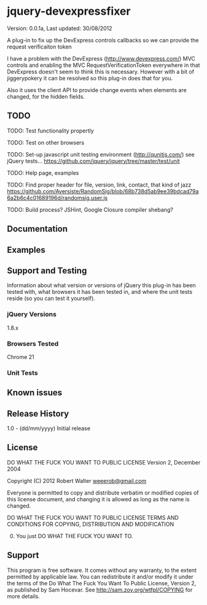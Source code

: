 # jquery-devexpressfixer #

Version: 0.0.1a, Last updated: 30/08/2012

A plug-in to fix up the DevExpress controls callbacks so we can provide the request verificaiton token

I have a problem with the DevExpress (http://www.devexpress.com/) MVC controls and enabling the MVC RequestVerificationToken everywhere in that DevExpress doesn't seem to think this is necessary. However with a bit of jiggerypokery it can be resolved so this plug-in does that for you. 

Also it uses the client API to provide change events when elements are changed, for the hidden fields. 

## TODO ##

TODO: Test functionality propertly

TODO: Test on other browsers

TODO: Set-up javascript unit testing environment (http://qunitjs.com/) see jQuery tests... https://github.com/jquery/jquery/tree/master/test/unit

TODO: Help page, examples

TODO: Find proper header for file, version, link, contact, that kind of jazz
https://github.com/Aversiste/RandomSig/blob/68b738d5ab9ee39bdcad79a6a2b6c4c01689196d/randomsig.user.js

TODO: Build process? JSHint, Google Closure compiler shebang?

## Documentation ##


## Examples ##


## Support and Testing ##
Information about what version or versions of jQuery this plug-in has been
tested with, what browsers it has been tested in, and where the unit tests
reside (so you can test it yourself).

### jQuery Versions ###
1.8.x

### Browsers Tested ###
Chrome 21

### Unit Tests ###

## Known issues ##

## Release History ##

1.0   - (dd/mm/yyyy) Initial release


## License ##
DO WHAT THE FUCK YOU WANT TO PUBLIC LICENSE
Version 2, December 2004

Copyright (C) 2012 Robert Walter <weeerob@gmail.com>

Everyone is permitted to copy and distribute verbatim or modified
copies of this license document, and changing it is allowed as long
as the name is changed.

DO WHAT THE FUCK YOU WANT TO PUBLIC LICENSE
TERMS AND CONDITIONS FOR COPYING, DISTRIBUTION AND MODIFICATION

0. You just DO WHAT THE FUCK YOU WANT TO.

## Support ##
This program is free software. It comes without any warranty, to
the extent permitted by applicable law. You can redistribute it
and/or modify it under the terms of the Do What The Fuck You Want
To Public License, Version 2, as published by Sam Hocevar. See
http://sam.zoy.org/wtfpl/COPYING for more details.